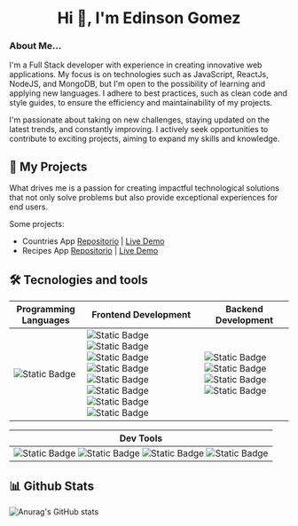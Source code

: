 <h1 align="center">Hi 👋, I'm Edinson Gomez</h1>
<h3>About Me...</h3>
<p align="left">
  I'm a Full Stack developer with experience in creating innovative web applications. My focus is on technologies such as JavaScript, ReactJs, NodeJS, and MongoDB, but I'm open to the possibility of learning and applying new languages. I adhere to best practices, such as clean code and style guides, to ensure the efficiency and maintainability of my projects.
</p>

<p align="left">
   I'm passionate about taking on new challenges, staying updated on the latest trends, and constantly improving. I actively seek opportunities to contribute to exciting projects, aiming to expand my skills and knowledge.
</p>

<h2 align="left">🚀 My Projects</h2>

<p>
  What drives me is a passion for creating impactful technological solutions that not only solve problems but also provide exceptional experiences for end users.

  Some projects:
</p>

- Countries App [Repositorio](https://github.com/EdinsonGomez/React-countries-app) | [Live Demo](https://react-countries-app-inky.vercel.app/)
- Recipes App [Repositorio](https://github.com/EdinsonGomez/Recipe-app) | [Live Demo](https://recipe-app-two-cyan.vercel.app/)

## 🛠️ Tecnologies and tools

<table>
  <thead>
    <tr>
      <th>Programming Languages</th>
      <th>Frontend Development</th>
      <th>Backend Development</th>
    </tr>
  </thead>
  <tbody>
    <tr>
      <td>
        <img alt="Static Badge" src="https://img.shields.io/badge/JAVASCRIPT-%22%22?logo=javascript&labelColor=rgba(0%2C0%2C0%2C.7)&color=rgba(0%2C0%2C0%2C.7)">
      </td>
      <td>
        <img alt="Static Badge" src="https://img.shields.io/badge/HTML-%22%22?logo=html5&logoColor=white&labelColor=%23E34F26&color=%23E34F26">
        <img alt="Static Badge" src="https://img.shields.io/badge/CSS-%22%22?logo=css3&logoColor=white&labelColor=%231572B6&color=%231572B6">
        <img alt="Static Badge" src="https://img.shields.io/badge/REACT-%22%22?logo=react&labelColor=rgba(0%2C0%2C0%2C.7)&color=rgba(0%2C0%2C0%2C.7)">
        <img alt="Static Badge" src="https://img.shields.io/badge/REDUX-%22%22?logo=redux&logoColor=white&labelColor=%23764ABC&color=%23764ABC">
        <img alt="Static Badge" src="https://img.shields.io/badge/MATERIAL_UI-%22%22?logo=mui&logoColor=white&labelColor=%23007FFF&color=%23007FFF">
        <img alt="Static Badge" src="https://img.shields.io/badge/BOOTSTRAP-%22%22?logo=bootstrap&logoColor=white&labelColor=%237952B3&color=%237952B3">
        <img alt="Static Badge" src="https://img.shields.io/badge/TAILWIND_CSS-%22%22?logo=tailwindcss&logoColor=white&labelColor=%2306B6D4&color=%2306B6D4">
        <img alt="Static Badge" src="https://img.shields.io/badge/SASS-%22%22?logo=sass&logoColor=white&labelColor=%23CC6699&color=%23CC6699">
      </td>
      <td>
        <img alt="Static Badge" src="https://img.shields.io/badge/NODE_JS-%22%22?logo=nodedotjs&logoColor=white&labelColor=%23339933&color=%23339933">
        <img alt="Static Badge" src="https://img.shields.io/badge/EXPRESS_JS-%22%22?logo=express&labelColor=black&color=black">
        <img alt="Static Badge" src="https://img.shields.io/badge/MONGO_DB-%22%22?logo=mongodb&labelColor=rgba(0%2C0%2C0%2C.2)&color=%2347A248">
        <img alt="Static Badge" src="https://img.shields.io/badge/SOCKET_IO-%22%22?logo=socketdotio&logoColor=white&labelColor=%23010101&color=%23010101">
      </td>
    </tr>
  </tbody>
</table>
<table>
  <thead>
    <tr>
      <th>Dev Tools</th>
    </tr>
  </thead>
  <tbody>
    <tr>
      <td>
        <img alt="Static Badge" src="https://img.shields.io/badge/GIT-%22%22?logo=git&logoColor=white&labelColor=%23F05032&color=%23F05032">
        <img alt="Static Badge" src="https://img.shields.io/badge/VS_CODE-%22%22?logo=visualstudiocode&logoColor=white&labelColor=%23007ACC&color=%23007ACC">
        <img alt="Static Badge" src="https://img.shields.io/badge/POSTMAN-%22%22?logo=postman&logoColor=white&labelColor=%23FF6C37&color=%23FF6C37">
        <img alt="Static Badge" src="https://img.shields.io/badge/VERCEL-%22%22?logo=vercel&logoColor=white&labelColor=%23000000&color=%23000000">
      </td>
    </tr>
  </tbody>
</table>

## 📊 Github Stats
![Anurag's GitHub stats](https://github-readme-stats.vercel.app/api/top-langs/?username=EdinsonGomez&layout=compact)
